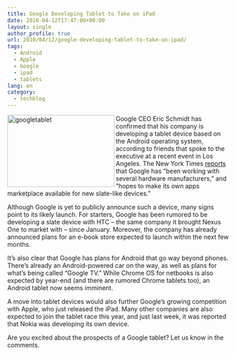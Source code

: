 ```yaml
---
title: Google Developing Tablet to Take on iPad
date: 2010-04-12T17:47:00+00:00
layout: single
author_profile: true
url: 2010/04/12/google-developing-tablet-to-take-on-ipad/
tags:
  - Android
  - Apple
  - Google
  - ipad
  - tablets
lang: en
category: 
  - techblog
---
```

[<img title="googletablet" border="0" alt="googletablet" align="left" src="http://lh3.ggpht.com/_vaUVXcmC3OI/S8NVsKZ7wCI/AAAAAAAAB6A/NeR-_MBvozs/googletablet_thumb%5B1%5D.jpg?imgmax=800" width="244" height="164" />](http://lh4.ggpht.com/_vaUVXcmC3OI/S8NVqcPbVwI/AAAAAAAAB58/XZymF-g1tWY/s1600-h/googletablet%5B3%5D.jpg) Google CEO Eric Schmidt has confirmed that his company is developing a tablet device based on the Android operating system, according to friends that spoke to the executive at a recent event in Los Angeles. The New York Times [reports](http://www.nytimes.com/2010/04/12/technology/12slate.html?pagewanted=2) that Google has “been working with several hardware manufacturers,” and “hopes to make its own apps marketplace available for new slate-like devices.” 

Although Google is yet to publicly announce such a device, many signs point to its likely launch. For starters, Google has been rumored to be developing a slate device with HTC – the same company it brought Nexus One to market with – since January. Moreover, the company has already announced plans for an e-book store expected to launch within the next few months. 

It’s also clear that Google has plans for Android that go way beyond phones. There’s already an Android-powered car on the way, as well as plans for what’s being called “Google TV.” While Chrome OS for netbooks is also expected by year-end (and there are rumored Chrome tablets too), an Android tablet now seems imminent. 

A move into tablet devices would also further Google’s growing competition with Apple, who just released the iPad. Many other companies are also expected to join the tablet race this year, and just last week, it was reported that Nokia was developing its own device. 

Are you excited about the prospects of a Google tablet? Let us know in the comments.